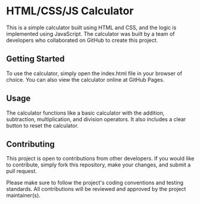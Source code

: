 <h1>HTML/CSS/JS Calculator</h1>

This is a simple calculator built using HTML and CSS, and the logic is implemented using JavaScript. The calculator was built by a team of developers who collaborated on GitHub to create this project.

<h2>Getting Started</h2>

To use the calculator, simply open the index.html file in your browser of choice. You can also view the calculator online at GitHub Pages.

<h2>Usage</h2>

The calculator functions like a basic calculator with the addition, subtraction, multiplication, and division operators. It also includes a clear button to reset the calculator.

<h2>Contributing</h2>

This project is open to contributions from other developers. If you would like to contribute, simply fork this repository, make your changes, and submit a pull request.

Please make sure to follow the project's coding conventions and testing standards. All contributions will be reviewed and approved by the project maintainer(s).
